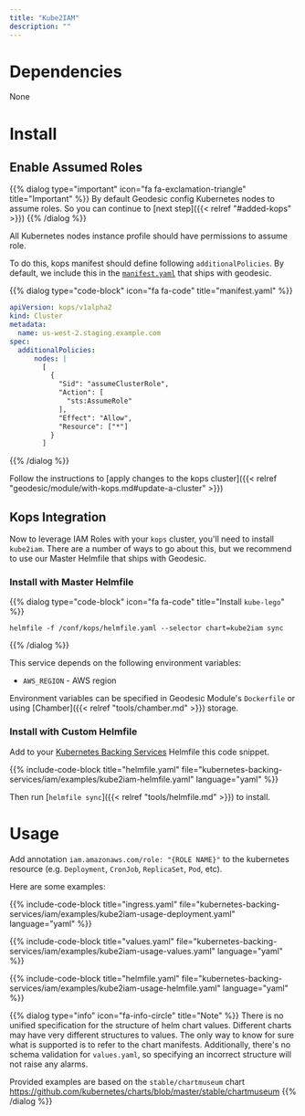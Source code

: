 ```yaml
---
title: "Kube2IAM"
description: ""
---
```


# Dependencies
None

# Install

## Enable Assumed Roles

{{% dialog type="important" icon="fa fa-exclamation-triangle" title="Important" %}}
By default Geodesic config Kubernetes nodes to assume roles.
So you can continue to [next step]({{< relref "#added-kops" >}})
{{% /dialog %}}

All Kubernetes nodes instance profile should have permissions to assume role.

To do this, kops manifest should define following `additionalPolicies`. By default, we include this in the [`manifest.yaml`](https://github.com/cloudposse/geodesic/blob/master/rootfs/templates/kops/default.yaml#L6-L17) that ships with geodesic.

{{% dialog type="code-block" icon="fa fa-code" title="manifest.yaml" %}}
```yaml
apiVersion: kops/v1alpha2
kind: Cluster
metadata:
  name: us-west-2.staging.example.com
spec:
  additionalPolicies:
      nodes: |
        [
          {
            "Sid": "assumeClusterRole",
            "Action": [
              "sts:AssumeRole"
            ],
            "Effect": "Allow",
            "Resource": ["*"]
          }
        ]
```
{{% /dialog %}}

Follow the instructions to [apply changes to the kops cluster]({{< relref "geodesic/module/with-kops.md#update-a-cluster" >}})

## Kops Integration

Now to leverage IAM Roles with your `kops` cluster, you'll need to install `kube2iam`. There are a number of ways to go about this, but we recommend to use our Master Helmfile that ships with Geodesic.

### Install with Master Helmfile

{{% dialog type="code-block" icon="fa fa-code" title="Install `kube-lego`" %}}
```
helmfile -f /conf/kops/helmfile.yaml --selector chart=kube2iam sync
```
{{% /dialog %}}

This service depends on the following environment variables:

* `AWS_REGION` - AWS region

Environment variables can be specified in Geodesic Module's `Dockerfile` or using [Chamber]({{< relref "tools/chamber.md" >}}) storage.

### Install with Custom Helmfile

Add to your [Kubernetes Backing Services](/kubernetes-backing-services) Helmfile this code snippet.

{{% include-code-block  title="helmfile.yaml" file="kubernetes-backing-services/iam/examples/kube2iam-helmfile.yaml" language="yaml" %}}

Then run [`helmfile sync`]({{< relref "tools/helmfile.md" >}}) to install.

# Usage

Add annotation `iam.amazonaws.com/role: "{ROLE NAME}"` to the kubernetes resource (e.g. `Deployment`, `CronJob`, `ReplicaSet`, `Pod`, etc).

Here are some examples:

{{% include-code-block title="ingress.yaml" file="kubernetes-backing-services/iam/examples/kube2iam-usage-deployment.yaml" language="yaml" %}}

{{% include-code-block title="values.yaml" file="kubernetes-backing-services/iam/examples/kube2iam-usage-values.yaml" language="yaml" %}}

{{% include-code-block title="helmfile.yaml" file="kubernetes-backing-services/iam/examples/kube2iam-usage-helmfile.yaml" language="yaml" %}}

{{% dialog type="info" icon="fa-info-circle" title="Note" %}}
There is no unified specification for the structure of helm chart values. Different charts may have very different structures to values. The only way to know for sure what is supported is to refer to the chart manifests. Additionally, there's no schema validation for `values.yaml`, so specifying an incorrect structure will not raise any alarms.

Provided examples are based on the `stable/chartmuseum` chart https://github.com/kubernetes/charts/blob/master/stable/chartmuseum
{{% /dialog %}}
